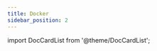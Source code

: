 ```yaml
---
title: Docker
sidebar_position: 2
---
```


import DocCardList from '@theme/DocCardList';

<DocCardList />

